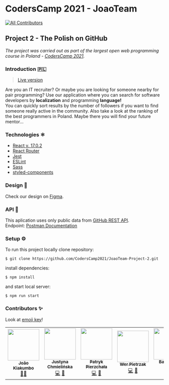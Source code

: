 # CodersCamp 2021 - JoaoTeam
<!-- ALL-CONTRIBUTORS-BADGE:START - Do not remove or modify this section -->
[![All Contributors](https://img.shields.io/badge/all_contributors-5-orange.svg?style=flat-square)](#contributors-)
<!-- ALL-CONTRIBUTORS-BADGE:END -->
## Project 2 - The Polish on GitHub
*The project was carried out as part of the largest open web programming course in Poland - [CodersCamp 2021](https://www.coderscamp.edu.pl/).*  

### Introduction 🇵🇱 
> [Live version](https://coders-camp-2021-project-2.vercel.app) 

Are you an IT recruiter? Or maybe you are looking for someone nearby for pair programming? Use our application where you can search for software developers by **localization** and programming **language!**  
You can quickly sort results by the number of followers if you want to find someone really active in the community. Also take a look at the ranking of the best programmers in Poland. Maybe there you will find your future mentor...  

### Technologies ⚛️
* [React v. 17.0.2](https://reactjs.org/)
* [React Router](https://reactrouter.com/)
* [Jest](https://jestjs.io/) 
* [ESLint](https://eslint.org/)
* [Sass](https://sass-lang.com/)
* [styled-components](https://styled-components.com/)  

### Design 🎨
Check our design on [Figma](https://www.figma.com/file/suE984s3txjdPWZvQ1F1jG/CodersCamp--Projekt2?node-id=30%3A2).  

### API 🔌
This aplication uses only public data from [GitHub REST API](https://docs.github.com/en/rest).  
Endpoint: [Postman Documentation](https://documenter.getpostman.com/view/17658917/UVXnHZrG#131dbc02-ecb1-4bd5-a5ac-f56ec1ec7b57)  

### Setup ⚙️
To run this project locally clone repository:

```
$ git clone https://github.com/CodersCamp2021/JoaoTeam-Project-2.git
```

install dependencies:

```
$ npm install
```

and start local server:

```
$ npm run start
```


### Contributors ✨
Look at [emoji key](https://allcontributors.org/docs/en/emoji-key)!

<!-- ALL-CONTRIBUTORS-LIST:START - Do not remove or modify this section -->
<!-- prettier-ignore-start -->
<!-- markdownlint-disable -->
<table>
  <tr>
    <td align="center"><a href="https://github.com/JK-Sebastiao"><img src="https://avatars.githubusercontent.com/u/14078333?v=4?s=100" width="100px;" alt=""/><br /><sub><b>João Kiakumbo</b></sub></a><br /><a href="#mentoring-JK-Sebastiao" title="Mentoring">🧑‍🏫</a></td>
    <td align="center"><a href="https://github.com/J-emi"><img src="https://avatars.githubusercontent.com/u/89035278?v=4?s=100" width="100px;" alt=""/><br /><sub><b>Justyna Chmielińska</b></sub></a><br /><a href="https://github.com/CodersCamp2021/JoaoTeam-Project-2/commits?author=J-emi" title="Code">💻</a> <a href="#projectManagement-J-emi" title="Project Management">📆</a></td>
    <td align="center"><a href="https://github.com/itspatys"><img src="https://avatars.githubusercontent.com/u/58817270?v=4?s=100" width="100px;" alt=""/><br /><sub><b>Patryk Pierzchała</b></sub></a><br /><a href="https://github.com/CodersCamp2021/JoaoTeam-Project-2/commits?author=itspatys" title="Code">💻</a> <a href="#design-itspatys" title="Design">🎨</a></td>
    <td align="center"><a href="https://github.com/werpietrzak"><img src="https://avatars.githubusercontent.com/u/95078050?v=4?s=100" width="100px;" alt=""/><br /><sub><b>Wer Pietrzak</b></sub></a><br /><a href="https://github.com/CodersCamp2021/JoaoTeam-Project-2/commits?author=werpietrzak" title="Code">💻</a> <a href="#projectManagement-werpietrzak" title="Project Management">📆</a></td>
    <td align="center"><a href="https://github.com/spidero7"><img src="https://avatars.githubusercontent.com/u/64019212?v=4?s=100" width="100px;" alt=""/><br /><sub><b>Bartłomiej Pająk</b></sub></a><br /><a href="https://github.com/CodersCamp2021/JoaoTeam-Project-2/commits?author=spidero7" title="Code">💻</a></td>
  </tr>
</table>

<!-- markdownlint-restore -->
<!-- prettier-ignore-end -->

<!-- ALL-CONTRIBUTORS-LIST:END -->
